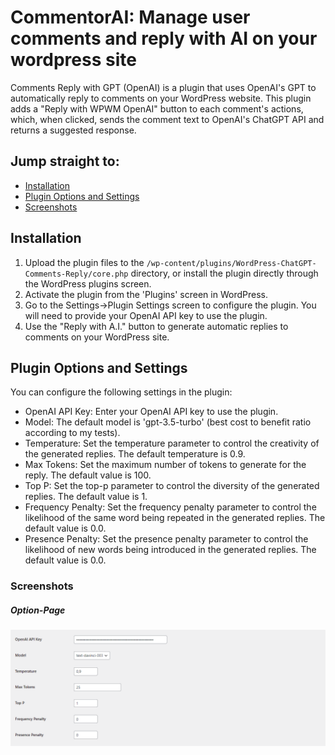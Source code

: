 # CommentorAI: Manage user comments and reply with AI on your wordpress site

Comments Reply with GPT (OpenAI) is a plugin that uses OpenAI's GPT to automatically reply to comments on your WordPress website. This plugin adds a "Reply with WPWM OpenAI" button to each comment's actions, which, when clicked, sends the comment text to OpenAI's ChatGPT API and returns a suggested response.

## Jump straight to:
- [Installation](#installation)
- [Plugin Options and Settings](#plugin-options-and-settings)
- [Screenshots](#screenshots)

## Installation

1. Upload the plugin files to the `/wp-content/plugins/WordPress-ChatGPT-Comments-Reply/core.php` directory, or install the plugin directly through the WordPress plugins screen.
2. Activate the plugin from the 'Plugins' screen in WordPress.
3. Go to the Settings->Plugin Settings screen to configure the plugin. You will need to provide your OpenAI API key to use the plugin.
4. Use the "Reply with A.I." button to generate automatic replies to comments on your WordPress site.

## Plugin Options and Settings

You can configure the following settings in the plugin:

- OpenAI API Key: Enter your OpenAI API key to use the plugin.
- Model: The default model is 'gpt-3.5-turbo' (best cost to benefit ratio according to my tests).
- Temperature: Set the temperature parameter to control the creativity of the generated replies. The default temperature is 0.9.
- Max Tokens: Set the maximum number of tokens to generate for the reply. The default value is 100.
- Top P: Set the top-p parameter to control the diversity of the generated replies. The default value is 1.
- Frequency Penalty: Set the frequency penalty parameter to control the likelihood of the same word being repeated in the generated replies. The default value is 0.0.
- Presence Penalty: Set the presence penalty parameter to control the likelihood of new words being introduced in the generated replies. The default value is 0.0.

### Screenshots
##### Option-Page
![Screenshot of Option Page](options.png)
